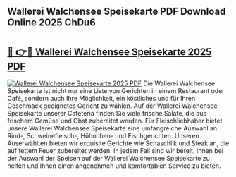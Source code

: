 ## Wallerei Walchensee Speisekarte PDF Download Online 2025 ChDu6

# <h2><a href="http://gccivf.nevu.top/?p=Wallerei+Walchensee+Speisekarte">🔗 👉🔴 Wallerei Walchensee Speisekarte 2025 PDF</a></h2>

[![Wallerei Walchensee Speisekarte 2025 PDF](https://i.imgur.com/dBaPXMq.png)](http://gccivf.nevu.top/?p=Wallerei+Walchensee+Speisekarte)
Die Wallerei Walchensee Speisekarte ist nicht nur eine Liste von Gerichten in einem Restaurant oder Café, sondern auch Ihre Möglichkeit, ein köstliches und für Ihren Geschmack geeignetes Gericht zu wählen. Auf der Wallerei Walchensee Speisekarte unserer Cafeteria finden Sie viele frische Salate, die aus frischem Gemüse und Obst zubereitet werden. Für Fleischliebhaber bietet unsere Wallerei Walchensee Speisekarte eine umfangreiche Auswahl an Rind-, Schweinefleisch-, Hühnchen- und Fischgerichten. Unseren Auserwählten bieten wir exquisite Gerichte wie Schaschlik und Steak an, die auf fettem Feuer zubereitet werden. In jedem Fall sind wir bereit, Ihnen bei der Auswahl der Speisen auf der Wallerei Walchensee Speisekarte zu helfen und Ihnen einen angenehmen und komfortablen Service zu bieten.
